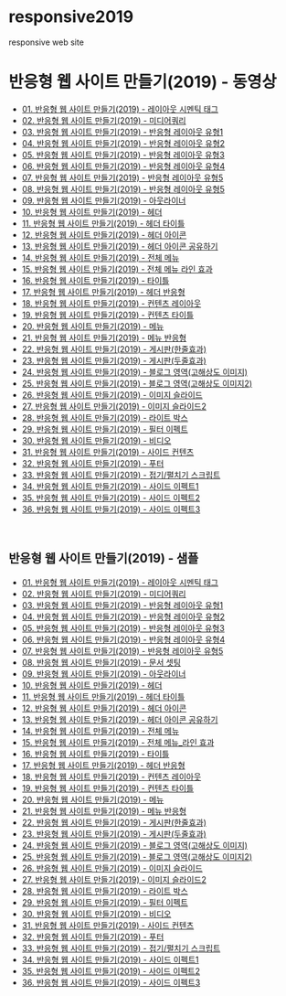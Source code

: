 # responsive2019
responsive web site

<h1>반응형 웹 사이트 만들기(2019) - 동영상</h1>
<ul>
  <li><a href="https://wtss.tistory.com/204">01. 반응형 웹 사이트 만들기(2019) - 레이아웃 시멘틱 태그</a></li>
  <li><a href="https://wtss.tistory.com/205">02. 반응형 웹 사이트 만들기(2019) - 미디어쿼리</a></li>
  <li><a href="https://wtss.tistory.com/206">03. 반응형 웹 사이트 만들기(2019) - 반응형 레이아웃 유형1</a></li>
  <li><a href="https://wtss.tistory.com/207">04. 반응형 웹 사이트 만들기(2019) - 반응형 레이아웃 유형2</a></li>
  <li><a href="https://wtss.tistory.com/208">05. 반응형 웹 사이트 만들기(2019) - 반응형 레이아웃 유형3</a></li>
  <li><a href="https://wtss.tistory.com/209">06. 반응형 웹 사이트 만들기(2019) - 반응형 레이아웃 유형4</a></li>
  <li><a href="https://wtss.tistory.com/210">07. 반응형 웹 사이트 만들기(2019) - 반응형 레이아웃 유형5</a></li>
  <li><a href="https://wtss.tistory.com/211">08. 반응형 웹 사이트 만들기(2019) - 반응형 레이아웃 유형5</a></li>
  <li><a href="https://wtss.tistory.com/212">09. 반응형 웹 사이트 만들기(2019) - 아웃라이너</a></li>
  <li><a href="https://wtss.tistory.com/213">10. 반응형 웹 사이트 만들기(2019) - 헤더</a></li>
  <li><a href="https://wtss.tistory.com/214">11. 반응형 웹 사이트 만들기(2019) - 헤더 타이틀</a></li>
  <li><a href="https://wtss.tistory.com/215">12. 반응형 웹 사이트 만들기(2019) - 헤더 아이콘</a></li>
  <li><a href="https://wtss.tistory.com/216">13. 반응형 웹 사이트 만들기(2019) - 헤더 아이콘 공유하기</a></li>
  <li><a href="https://wtss.tistory.com/217">14. 반응형 웹 사이트 만들기(2019) - 전체 메뉴</a></li>
  <li><a href="https://wtss.tistory.com/218">15. 반응형 웹 사이트 만들기(2019) - 전체 메뉴 라인 효과</a></li>
  <li><a href="https://wtss.tistory.com/219">16. 반응형 웹 사이트 만들기(2019) - 타이틀</a></li>
  <li><a href="https://wtss.tistory.com/220">17. 반응형 웹 사이트 만들기(2019) - 헤더 반응형</a></li>
  <li><a href="https://wtss.tistory.com/221">18. 반응형 웹 사이트 만들기(2019) - 컨텐츠 레이아웃</a></li>
  <li><a href="https://wtss.tistory.com/222">19. 반응형 웹 사이트 만들기(2019) - 컨텐츠 타이틀</a></li>
  <li><a href="https://wtss.tistory.com/223">20. 반응형 웹 사이트 만들기(2019) - 메뉴</a></li>
  <li><a href="https://wtss.tistory.com/224">21. 반응형 웹 사이트 만들기(2019) - 메뉴 반응형</a></li>
  <li><a href="https://wtss.tistory.com/225">22. 반응형 웹 사이트 만들기(2019) - 게시판(한줄효과)</a></li>
  <li><a href="https://wtss.tistory.com/226">23. 반응형 웹 사이트 만들기(2019) - 게시판(두줄효과)</a></li>
  <li><a href="https://wtss.tistory.com/227">24. 반응형 웹 사이트 만들기(2019) - 블로그 영역(고해상도 이미지)</a></li>
  <li><a href="https://wtss.tistory.com/228">25. 반응형 웹 사이트 만들기(2019) - 블로그 영역(고해상도 이미지2)</a></li>
  <li><a href="https://wtss.tistory.com/229">26. 반응형 웹 사이트 만들기(2019) - 이미지 슬라이드</a></li>
  <li><a href="https://wtss.tistory.com/230">27. 반응형 웹 사이트 만들기(2019) - 이미지 슬라이드2</a></li>
  <li><a href="https://wtss.tistory.com/231">28. 반응형 웹 사이트 만들기(2019) - 라이트 박스</a></li>
  <li><a href="https://wtss.tistory.com/232">29. 반응형 웹 사이트 만들기(2019) - 필터 이펙트</a></li>
  <li><a href="https://wtss.tistory.com/233">30. 반응형 웹 사이트 만들기(2019) - 비디오</a></li>
  <li><a href="https://wtss.tistory.com/234">31. 반응형 웹 사이트 만들기(2019) - 사이드 컨텐츠</a></li>
  <li><a href="https://wtss.tistory.com/235">32. 반응형 웹 사이트 만들기(2019) - 푸터</a></li>
  <li><a href="https://wtss.tistory.com/236">33. 반응형 웹 사이트 만들기(2019) - 접기/펼치기 스크립트</a></li>
  <li><a href="https://wtss.tistory.com/237">34. 반응형 웹 사이트 만들기(2019) - 사이드 이펙트1</a></li>
  <li><a href="https://wtss.tistory.com/238">35. 반응형 웹 사이트 만들기(2019) - 사이드 이펙트2</a></li>
  <li><a href="https://wtss.tistory.com/239">36. 반응형 웹 사이트 만들기(2019) - 사이드 이펙트3</a></li>
</ul>

<br>
<h2>반응형 웹 사이트 만들기(2019) - 샘플</h2>
<ul>
  <li><a href="https://webstoryboy.github.io/responsive2019/res204_01.html">01. 반응형 웹 사이트 만들기(2019) - 레이아웃 시멘틱 태그</a></li>
  <li><a href="https://webstoryboy.github.io/responsive2019/res205_02.html">02. 반응형 웹 사이트 만들기(2019) - 미디어쿼리</a></li>
  <li><a href="https://webstoryboy.github.io/responsive2019/res206_03.html">03. 반응형 웹 사이트 만들기(2019) - 반응형 레이아웃 유형1</a></li>
  <li><a href="https://webstoryboy.github.io/responsive2019/res207_04.html">04. 반응형 웹 사이트 만들기(2019) - 반응형 레이아웃 유형2</a></li>
  <li><a href="https://webstoryboy.github.io/responsive2019/res208_05.html">05. 반응형 웹 사이트 만들기(2019) - 반응형 레이아웃 유형3</a></li>
  <li><a href="https://webstoryboy.github.io/responsive2019/res209_06.html">06. 반응형 웹 사이트 만들기(2019) - 반응형 레이아웃 유형4</a></li>
  <li><a href="https://webstoryboy.github.io/responsive2019/res210_07.html">07. 반응형 웹 사이트 만들기(2019) - 반응형 레이아웃 유형5</a></li>
  <li><a href="https://webstoryboy.github.io/responsive2019/res211_08.html">08. 반응형 웹 사이트 만들기(2019) - 문서 셋팅</a></li>
  <li><a href="https://webstoryboy.github.io/responsive2019/res212_09.html">09. 반응형 웹 사이트 만들기(2019) - 아웃라이너</a></li>
  <li><a href="https://webstoryboy.github.io/responsive2019/res213_10.html">10. 반응형 웹 사이트 만들기(2019) - 헤더</a></li>
  <li><a href="https://webstoryboy.github.io/responsive2019/res214_11.html">11. 반응형 웹 사이트 만들기(2019) - 헤더 타이틀</a></li>
  <li><a href="https://webstoryboy.github.io/responsive2019/res215_12.html">12. 반응형 웹 사이트 만들기(2019) - 헤더 아이콘</a></li>
  <li><a href="https://webstoryboy.github.io/responsive2019/res216_13.html">13. 반응형 웹 사이트 만들기(2019) - 헤더 아이콘 공유하기</a></li>
  <li><a href="https://webstoryboy.github.io/responsive2019/res217_14.html">14. 반응형 웹 사이트 만들기(2019) - 전체 메뉴</a></li>
  <li><a href="https://webstoryboy.github.io/responsive2019/res218_15.html">15. 반응형 웹 사이트 만들기(2019) - 전체 메뉴_라인 효과</a></li>
  <li><a href="https://webstoryboy.github.io/responsive2019/res219_16.html">16. 반응형 웹 사이트 만들기(2019) - 타이틀</a></li>
  <li><a href="https://webstoryboy.github.io/responsive2019/res220_17.html">17. 반응형 웹 사이트 만들기(2019) - 헤더 반응형</a></li>
  <li><a href="https://webstoryboy.github.io/responsive2019/res221_18.html">18. 반응형 웹 사이트 만들기(2019) - 컨텐츠 레이아웃</a></li>
  <li><a href="https://webstoryboy.github.io/responsive2019/res222_19.html">19. 반응형 웹 사이트 만들기(2019) - 컨텐츠 타이틀</a></li>
  <li><a href="https://webstoryboy.github.io/responsive2019/res223_20.html">20. 반응형 웹 사이트 만들기(2019) - 메뉴</a></li>
  <li><a href="https://webstoryboy.github.io/responsive2019/res224_21.html">21. 반응형 웹 사이트 만들기(2019) - 메뉴 반응형</a></li>
  <li><a href="https://webstoryboy.github.io/responsive2019/res225_22.html">22. 반응형 웹 사이트 만들기(2019) - 게시판(한줄효과)</a></li>
  <li><a href="https://webstoryboy.github.io/responsive2019/res226_23.html">23. 반응형 웹 사이트 만들기(2019) - 게시판(두줄효과)</a></li>
  <li><a href="https://webstoryboy.github.io/responsive2019/res227_24.html">24. 반응형 웹 사이트 만들기(2019) - 블로그 영역(고해상도 이미지)</a></li>
  <li><a href="https://webstoryboy.github.io/responsive2019/res228_25.html">25. 반응형 웹 사이트 만들기(2019) - 블로그 영역(고해상도 이미지2)</a></li>
  <li><a href="https://webstoryboy.github.io/responsive2019/res229_26.html">26. 반응형 웹 사이트 만들기(2019) - 이미지 슬라이드</a></li>
  <li><a href="https://webstoryboy.github.io/responsive2019/res230_27.html">27. 반응형 웹 사이트 만들기(2019) - 이미지 슬라이드2</a></li>
  <li><a href="https://webstoryboy.github.io/responsive2019/res231_28.html">28. 반응형 웹 사이트 만들기(2019) - 라이트 박스</a></li>
  <li><a href="https://webstoryboy.github.io/responsive2019/res232_29.html">29. 반응형 웹 사이트 만들기(2019) - 필터 이펙트</a></li>
  <li><a href="https://webstoryboy.github.io/responsive2019/res233_30.html">30. 반응형 웹 사이트 만들기(2019) - 비디오</a></li>
  <li><a href="https://webstoryboy.github.io/responsive2019/res234_31.html">31. 반응형 웹 사이트 만들기(2019) - 사이드 컨텐츠</a></li>
  <li><a href="https://webstoryboy.github.io/responsive2019/res235_32.html">32. 반응형 웹 사이트 만들기(2019) - 푸터</a></li>
  <li><a href="https://webstoryboy.github.io/responsive2019/res236_33.html">33. 반응형 웹 사이트 만들기(2019) - 접기/펼치기 스크립트</a></li>
  <li><a href="https://webstoryboy.github.io/responsive2019/res237_34.html">34. 반응형 웹 사이트 만들기(2019) - 사이드 이펙트1</a></li>
  <li><a href="https://webstoryboy.github.io/responsive2019/res238_35.html">35. 반응형 웹 사이트 만들기(2019) - 사이드 이펙트2</a></li>
  <li><a href="https://webstoryboy.github.io/responsive2019/res239_36.html">36. 반응형 웹 사이트 만들기(2019) - 사이드 이펙트3</a></li>
</ul>
